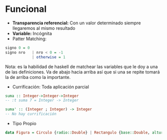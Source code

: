 # Funcional
- **Transparencia referencial:** Con un valor determinado siempre llegaremos al mismo resultado
- **Variable:** Incógnita
- Patter Matching:
```Haskell
signo 0 = 0
signo nro   | nro < 0 = -1
			| otherwise = 1
```
Nota: es la habilidad de haskell de matchear las variables que le doy a una de las definiciones. Va de abajo hacia arriba así que si una se repite tomará la de arriba como la importante.

- Currificación: Toda aplicación parcial
```Haskell
suma :: Integer->Integer->Integer 
-- :t suma 7 = Integer -> Integer

suma' :: (Integer ; Integer) -> Integer
-- No hay currificación
```

- Tipo Propio
```Haskell
data Figura = Circulo {radio::Double} | Rectangulo {base::Double, altura::Double}
```
